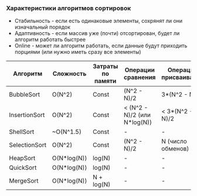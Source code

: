 ### Характеристики алгоритмов сортировок
- Стабильность - если есть одинаковые элементы, сохрянят ли они изначальный порядок
- Адаптивность - если массив уже (почти) отсортирован, будет ли алгоритм работать быстрее
- Online - может ли алгоритм работать, если данные будут приходить порциями (или нужно иметь сразу все элементы)

| Алгоритм      | Сложность   | Затраты по памяти | Операции сравнения           | Операции присваивания | Стабильность | Адаптивность | Online |
|---------------|-------------|-------------------|------------------------------|-----------------------|--------------|--------------|--------|
| BubbleSort    | O(N^2)      | Const             | (N^2 - N)/2                  | 3*(N^2 - N)/2         | +            | -            | -      |
| InsertionSort | O(N^2)      | Const             | < (N^2 - N)/2 (или N*log(N)) | < 3*(N^2 - N)/2       | +            | +            | +      |
| ShellSort     | ~O(N^1.5)   | Const             | -                            | -                     | -            | -+           | -      |
| SelectionSort | O(N^2)      | Const             | (N^2 - N)/2                  | N (число обменов)     | -            | -            | -      |
| HeapSort      | O(N*log(N)) | log(N)            | -                            | -                     | -            | -            | -      |
| QuickSort     | O(N*log(N)) | log(N)            | -                            | -                     | -            | -            | -      |
| MergeSort     | O(N*log(N)) | N + log(N)        | -                            | -                     | +            | -            | -(+)   |